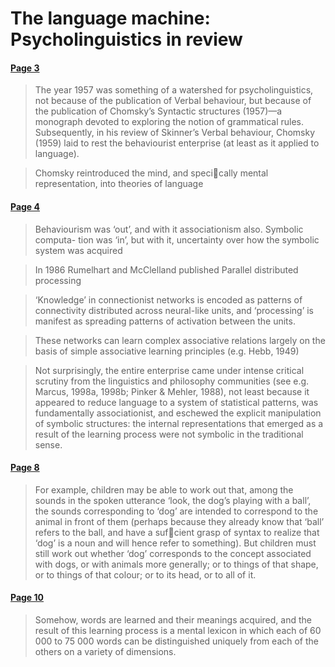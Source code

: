 # The language machine: Psycholinguistics in review


#### [Page 3](highlights://Altmann%202001#page=3)

> The year 1957 was something of a watershed for
> psycholinguistics, not because of the publication of Verbal
> behaviour, but because of the publication of Chomsky’s Syntactic
> structures (1957)—a monograph devoted to exploring the notion of
> grammatical rules. Subsequently, in his review of Skinner’s
> Verbal behaviour, Chomsky (1959) laid to rest the behaviourist
> enterprise (at least as it applied to language).

> Chomsky reintroduced the mind, and speci􏰜cally mental
> representation, into theories of language

#### [Page 4](highlights://Altmann%202001#page=4)

> Behaviourism was ‘out’, and with it associationism also.
> Symbolic computa- tion was ‘in’, but with it, uncertainty over
> how the symbolic system was acquired

> In 1986 Rumelhart and McClelland published Parallel distributed
> processing

> ‘Knowledge’ in connectionist networks is encoded as patterns of
> connectivity distributed across neural-like units, and
> ‘processing’ is manifest as spreading patterns of activation
> between the units.

> These networks can learn complex associative relations largely
> on the basis of simple associative learning principles (e.g.
> Hebb, 1949)

> Not surprisingly, the entire enterprise came under intense
> critical scrutiny from the linguistics and philosophy
> communities (see e.g. Marcus, 1998a, 1998b; Pinker & Mehler,
> 1988), not least because it appeared to reduce language to a
> system of statistical patterns, was fundamentally
> associationist, and eschewed the explicit manipulation of
> symbolic structures: the internal representations that emerged
> as a result of the learning process were not symbolic in the
> traditional sense.

#### [Page 8](highlights://Altmann%202001#page=8)

> For example, children may be able to work out that, among the
> sounds in the spoken utterance ‘look, the dog’s playing with a
> ball’, the sounds corresponding to ‘dog’ are intended to
> correspond to the animal in front of them (perhaps because they
> already know that ‘ball’ refers to the ball, and have a
> suf􏰜cient grasp of syntax to realize that ‘dog’ is a noun and
> will hence refer to something). But children must still work out
> whether ‘dog’ corresponds to the concept associated with dogs,
> or with animals more generally; or to things of that shape, or
> to things of that colour; or to its head, or to all of it.

#### [Page 10](highlights://Altmann%202001#page=10)

> Somehow, words are learned and their meanings acquired, and the
> result of this learning process is a mental lexicon in which
> each of 60 000 to 75 000 words can be distinguished uniquely
> from each of the others on a variety of dimensions.


